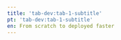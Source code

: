 ```yaml
---
title: 'tab-dev:tab-1-subtitle'
pt: 'tab-dev:tab-1-subtitle'
en: From scratch to deployed faster
---
```


